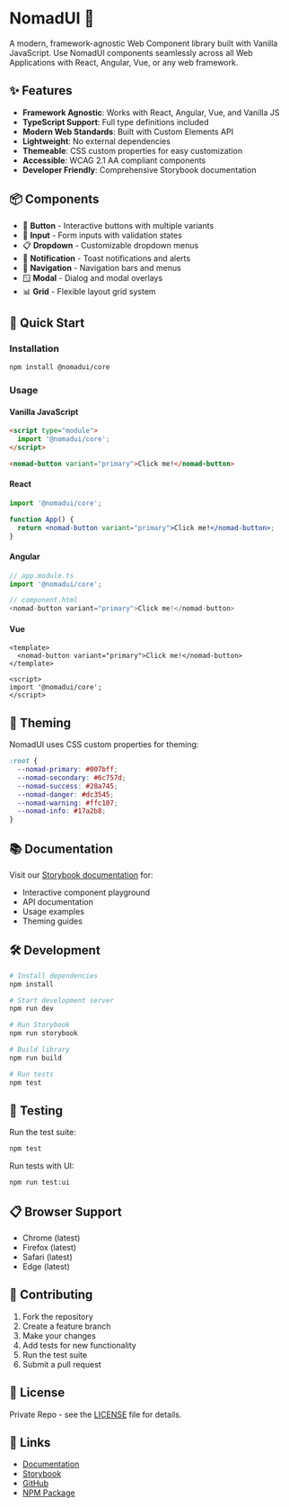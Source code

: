 # NomadUI 🚀

A modern, framework-agnostic Web Component library built with Vanilla JavaScript. Use NomadUI components seamlessly across all Web Applications with React, Angular, Vue, or any web framework.

## ✨ Features

- **Framework Agnostic**: Works with React, Angular, Vue, and Vanilla JS
- **TypeScript Support**: Full type definitions included
- **Modern Web Standards**: Built with Custom Elements API
- **Lightweight**: No external dependencies
- **Themeable**: CSS custom properties for easy customization
- **Accessible**: WCAG 2.1 AA compliant components
- **Developer Friendly**: Comprehensive Storybook documentation

## 📦 Components

- 🔘 **Button** - Interactive buttons with multiple variants
- 📝 **Input** - Form inputs with validation states
- 📋 **Dropdown** - Customizable dropdown menus
- 🔔 **Notification** - Toast notifications and alerts
- 🧭 **Navigation** - Navigation bars and menus
- 🪟 **Modal** - Dialog and modal overlays
- 📊 **Grid** - Flexible layout grid system

## 🚀 Quick Start

### Installation

```bash
npm install @nomadui/core
```

### Usage

#### Vanilla JavaScript
```html
<script type="module">
  import '@nomadui/core';
</script>

<nomad-button variant="primary">Click me!</nomad-button>
```

#### React
```jsx
import '@nomadui/core';

function App() {
  return <nomad-button variant="primary">Click me!</nomad-button>;
}
```

#### Angular
```typescript
// app.module.ts
import '@nomadui/core';

// component.html
<nomad-button variant="primary">Click me!</nomad-button>
```

#### Vue
```vue
<template>
  <nomad-button variant="primary">Click me!</nomad-button>
</template>

<script>
import '@nomadui/core';
</script>
```

## 🎨 Theming

NomadUI uses CSS custom properties for theming:

```css
:root {
  --nomad-primary: #007bff;
  --nomad-secondary: #6c757d;
  --nomad-success: #28a745;
  --nomad-danger: #dc3545;
  --nomad-warning: #ffc107;
  --nomad-info: #17a2b8;
}
```

## 📚 Documentation

Visit our [Storybook documentation](https://nomad-ui.storybook.com) for:
- Interactive component playground
- API documentation
- Usage examples
- Theming guides

## 🛠️ Development

```bash
# Install dependencies
npm install

# Start development server
npm run dev

# Run Storybook
npm run storybook

# Build library
npm run build

# Run tests
npm test
```

## 🧪 Testing

Run the test suite:
```bash
npm test
```

Run tests with UI:
```bash
npm run test:ui
```

## 📋 Browser Support

- Chrome (latest)
- Firefox (latest)
- Safari (latest)
- Edge (latest)

## 🤝 Contributing

1. Fork the repository
2. Create a feature branch
3. Make your changes
4. Add tests for new functionality
5. Run the test suite
6. Submit a pull request

## 📄 License

Private Repo - see the [LICENSE](LICENSE) file for details.

## 🔗 Links

- [Documentation](https://your-docs-url.com)
- [Storybook](https://your-storybook-url.com)
- [GitHub](https://github.com/yourusername/nomadui)
- [NPM Package](https://www.npmjs.com/package/@nomadui/core)
